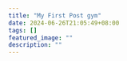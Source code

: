 ```yaml
---
title: "My First Post gym"
date: 2024-06-26T21:05:49+08:00
tags: []
featured_image: ""
description: ""
---
```

